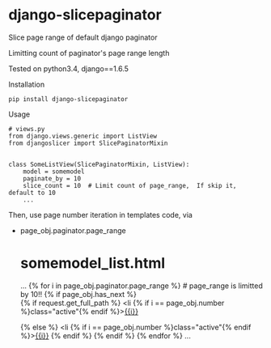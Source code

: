 # django-slicepaginator

Slice page range of default django paginator

Limitting count of paginator's page range length

Tested on python3.4, django==1.6.5

Installation

    pip install django-slicepaginator

Usage

    # views.py
    from django.views.generic import ListView
    from djangoslicer import SlicePaginatorMixin

    
    class SomeListView(SlicePaginatorMixin, ListView):
        model = somemodel
        paginate_by = 10
        slice_count = 10  # Limit count of page_range,  If skip it, default to 10
        ...

Then, use page number iteration in templates code, via

- page_obj.paginator.page_range

    
    
    # somemodel_list.html
    
    ...
    {% for i in page_obj.paginator.page_range %} # page_range is limitted by 10!!
        {% if page_obj.has_next %}	
            {% if request.get_full_path %}
            <li {% if i == page_obj.number %}class="active"{% endif %}><a href="{{ request.get_full_path }}&page={{i}}">{{i}}</a></li>
            {% else %}
            <li {% if i == page_obj.number %}class="active"{% endif %}><a href="?page={{i}}">{{i}}</a></li>	
            {% endif %}
        {% endif %}
    {% endfor %} 
    ...
